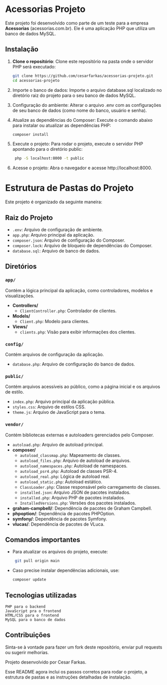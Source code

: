 # Acessorias Projeto

Este projeto foi desenvolvido como parte de um teste para a empresa **Acessorias** (acessorias.com.br). Ele é uma aplicação PHP que utiliza um banco de dados MySQL. 

## Instalação

1. **Clone o repositório**:
   Clone este repositório na pasta onde o servidor PHP será executado:
   ```bash
   git clone https://github.com/cesarfarkas/acessorias-projeto.git
   cd acessorias-projeto

2. Importe o banco de dados: Importe o arquivo database.sql localizado no diretório raiz do projeto para o seu banco de dados MySQL.

3. Configuração do ambiente: Alterar o arquivo .env com as configurações de seu banco de dados (como nome do banco, usuário e senha).

4. Atualize as dependências do Composer: Execute o comando abaixo para instalar ou atualizar as dependências PHP:
    ```bash
    composer install
    
5. Execute o projeto: Para rodar o projeto, execute o servidor PHP apontando para o diretório public:
   ```bash
    php -S localhost:8000 -t public
   
6. Acesse o projeto: Abra o navegador e acesse http://localhost:8000.

# Estrutura de Pastas do Projeto

Este projeto é organizado da seguinte maneira:

## Raiz do Projeto

- `.env`: Arquivo de configuração de ambiente.
- `app.php`: Arquivo principal da aplicação.
- `composer.json`: Arquivo de configuração do Composer.
- `composer.lock`: Arquivo de bloqueio de dependências do Composer.
- `database.sql`: Arquivo de banco de dados.

## Diretórios

### `app/`
Contém a lógica principal da aplicação, como controladores, modelos e visualizações.

- **Controllers/**
    - `ClientController.php`: Controlador de clientes.
- **Models/**
    - `Client.php`: Modelo para clientes.
- **Views/**
    - `clients.php`: Visão para exibir informações dos clientes.

### `config/`
Contém arquivos de configuração da aplicação.

- `database.php`: Arquivo de configuração do banco de dados.

### `public/`
Contém arquivos acessíveis ao público, como a página inicial e os arquivos de estilo.

- `index.php`: Arquivo principal da aplicação pública.
- `styles.css`: Arquivo de estilos CSS.
- `theme.js`: Arquivo de JavaScript para o tema.

### `vendor/`
Contém bibliotecas externas e autoloaders gerenciados pelo Composer.

- `autoload.php`: Arquivo de autoload principal.
- **composer/**
    - `autoload_classmap.php`: Mapeamento de classes.
    - `autoload_files.php`: Arquivo de autoload de arquivos.
    - `autoload_namespaces.php`: Autoload de namespaces.
    - `autoload_psr4.php`: Autoload de classes PSR-4.
    - `autoload_real.php`: Lógica de autoload real.
    - `autoload_static.php`: Autoload estático.
    - `ClassLoader.php`: Classe responsável pelo carregamento de classes.
    - `installed.json`: Arquivo JSON de pacotes instalados.
    - `installed.php`: Arquivo PHP de pacotes instalados.
    - `InstalledVersions.php`: Versões dos pacotes instalados.
- **graham-campbell/**: Dependência de pacotes de Graham Campbell.
- **phpoption/**: Dependência de pacotes PHPOption.
- **symfony/**: Dependência de pacotes Symfony.
- **vlucas/**: Dependência de pacotes de VLuca.


## Comandos importantes
- Para atualizar os arquivos do projeto, execute:
   ```bash
    git pull origin main

- Caso precise instalar dependências adicionais, use:
   ```bash
   composer update

## Tecnologias utilizadas

    PHP para o backend
    JavaScript pra o frontend
    HTML/CSS para o frontend
    MySQL para o banco de dados

## Contribuições

Sinta-se à vontade para fazer um fork deste repositório, enviar pull requests ou sugerir melhorias.

Projeto desenvolvido por Cesar Farkas.

Esse README agora inclui os passos corretos para rodar o projeto, a estrutura de pastas e as instruções detalhadas de instalação.
